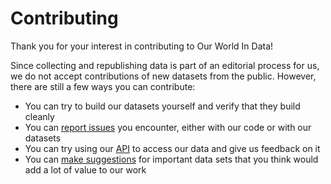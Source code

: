 # Contributing

Thank you for your interest in contributing to Our World In Data!

Since collecting and republishing data is part of an editorial process for us, we do not accept contributions of new datasets from the public. However, there are still a few ways you can contribute:

- You can try to build our datasets yourself and verify that they build cleanly
- You can [report issues](https://github.com/owid/etl/issues) you encounter, either with our code or with our datasets
- You can try using our [API](api/) to access our data and give us feedback on it
- You can [make suggestions](https://github.com/owid/etl/discussions) for important data sets that you think would add a lot of value to our work